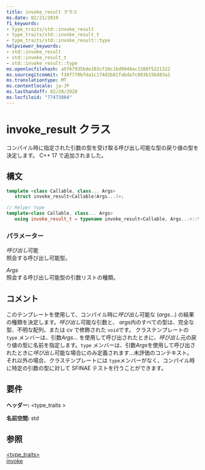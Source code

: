```yaml
---
title: invoke_result クラス
ms.date: 02/21/2019
f1_keywords:
- type_traits/std::invoke_result
- type_traits/std::invoke_result_t
- type_traits/std::invoke_result::type
helpviewer_keywords:
- std::invoke_result
- std::invoke_result_t
- std::invoke_result::type
ms.openlocfilehash: a5f67935bde103cf10c1bd9948ac1388f5221322
ms.sourcegitcommit: f38f770bfda1c174d2b81fabda7c893b15bd83a1
ms.translationtype: MT
ms.contentlocale: ja-JP
ms.lasthandoff: 02/20/2020
ms.locfileid: "77473884"
---
```

# <a name="invoke_result-class"></a>invoke_result クラス

コンパイル時に指定された引数の型を受け取る呼び出し可能な型の戻り値の型を決定します。 C++ 17 で追加されました。

## <a name="syntax"></a>構文

```cpp
template <class Callable, class... Args>
   struct invoke_result<Callable(Args...)>;

// Helper type
template<class Callable, class... Args>
   using invoke_result_t = typename invoke_result<Callable, Args...>::type;
```

### <a name="parameters"></a>パラメーター

*呼び出し*可能\
照会する呼び出し可能型。

*Args*\
照会する呼び出し可能型の引数リストの種類。

## <a name="remarks"></a>コメント

このテンプレートを使用して、コンパイル時に*呼び出し*可能な (*args*...) の結果の種類を決定します。*呼び出し*可能な引数と、 *args*内のすべての型は、完全な型、不明な配列、または cv で修飾された `void`です。 クラステンプレートの `type` メンバーは、引数*Args*... を使用して呼び出されたときに、*呼び出し*元の戻り値の型に名前を指定します。`type` メンバーは、引数*Args*を使用して呼び出されたときに*呼び出し*可能な場合にのみ定義されます...未評価のコンテキスト。 それ以外の場合、クラステンプレートには `type`メンバーがなく、コンパイル時に特定の引数の型に対して SFINAE テストを行うことができます。

## <a name="requirements"></a>要件

**ヘッダー:** \<type_traits >

**名前空間:** std

## <a name="see-also"></a>参照

[<type_traits>](../standard-library/type-traits.md)\
[invoke](functional-functions.md#invoke)
